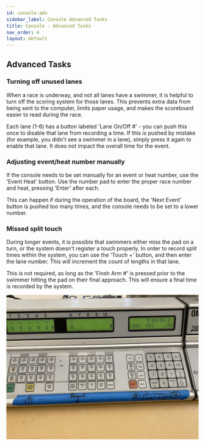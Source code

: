 ```yaml
---
id: console-adv
sidebar_label: Console Advanced Tasks
title: Console - Advanced Tasks
nav_order: 4
layout: default
---
```


## Advanced Tasks

### Turning off unused lanes
When a race is underway, and not all lanes have a swimmer, it is helpful to turn off the scoring system for those lanes.  This prevents extra data from being sent to the computer, limits paper usage, and makes the scoreboard easier to read during the race.

Each lane (1-6) has a button labeled 'Lane On/Off #' - you can push this once to disable that lane from recording a time.   If this is pushed by mistake (for example, you didn't see a swimmer in a lane), simply press it again to enable that lane.   It does not impact the overall time for the event.

### Adjusting event/heat number manually
If the console needs to be set manually for an event or heat number, use the 'Event Heat' button.  Use the number pad to enter the proper race number and heat, pressing 'Enter' after each.

This can happen if during the operation of the board, the 'Next Event' button is pushed too many times, and the console needs to be set to a lower number.

### Missed split touch
During longer events, it is possible that swimmers either miss the pad on a turn, or the system doesn't register a touch properly. In order to record split times within the system, you can use the 'Touch +' button, and then enter the lane number.   This will increment the count of lengths in that lane.

This is not required, as long as the 'Finsh Arm #' is pressed prior to the swimmer hitting the pad on their final approach.   This will ensure a final time is recorded by the system.

![Daktronics Console](img/daktronics_console.jpg)
